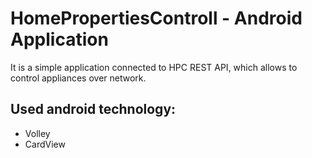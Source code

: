 # HomePropertiesControll - Android Application

It is a simple application connected to HPC REST API, which allows to control appliances over network. 

Used android technology:
- 
- Volley
- CardView
